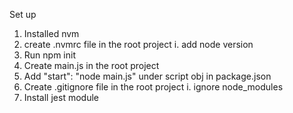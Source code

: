 Set up
1. Installed nvm
2. create .nvmrc file in the root project
    i. add node version 
3. Run npm init
4. Create main.js in the root project
5. Add "start": "node main.js" under script obj in package.json
6. Create .gitignore file in the root project
    i. ignore node_modules
7. Install jest module